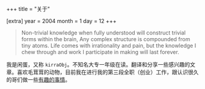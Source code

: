 +++
title = "关于"

[extra]
year = 2004
month = 1
day = 12
+++

> Non-trivial knowledge when fully understood will construct trivial forms within the brain, Any complex structure is compounded from tiny atoms. Life comes with irrationality and pain, but the knowledge I chew through and work I participate in making will last forever.

我是闲蛋，又称 `kirraObj`。不知名大专一年级在读。翻译和分享一些感兴趣的文章。喜欢毛茸茸的动物，目前我在进行我的第三段全职（创业）工作，跟认识很久的哥们做一些[有趣的事情](https://www.bilibili.com/video/BV18Q4y1J7H6)。